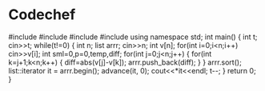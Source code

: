 # Codechef
#include<iostream>
#include<cstdlib>
#include<algorithm>
#include<list>
using namespace std;
int main()
{
    int t;
    cin>>t;
    while(t!=0)
    {
        int n;
        list <int> arrr;
        cin>>n;
        int v[n];
        for(int i=0;i<n;i++)
            cin>>v[i];
        int sml=0,p=0,temp,diff;
        for(int j=0;j<n;j++)
        {
            for(int k=j+1;k<n;k++)
            {
                diff=abs(v[j]-v[k]);
                arrr.push_back(diff);
            }
        }
        arrr.sort();
        list<int>::iterator it = arrr.begin();
        advance(it, 0);
        cout<<*it<<endl;
        t--;
    }
    return 0;
}
